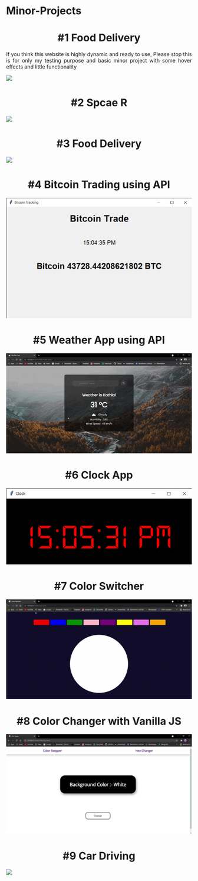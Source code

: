 # Minor-Projects

<h1 align = "center">#1 Food Delivery</h1>
<p align = "justify">If you think this website is highly dynamic and ready to use, Please stop this is for only my testing purpose and basic minor project with some hover effects and little functionality </p>

<img src="https://github.com/dsrathore1/Minor-Projects/blob/master/Food%20Delivery/Assets/GIFs/website%20view.gif">


<h1 align = "center">#2 Spcae R</h1>


<img src="https://github.com/dsrathore1/Minor-Projects/blob/master/SpaceR/Assets/Gifs/SpaceR.gif">


<h1 align = "center">#3 Food Delivery</h1>


<img src="https://github.com/dsrathore1/Minor-Projects/blob/master/Food%20Delivery/Assets/GIFs/website%20view.gif">


<h1 align = "center">#4 Bitcoin Trading using API</h1>


<div algin = "center">
<img src="https://github.com/dsrathore1/Minor-Projects/blob/master/Images/Bitcoin%20Tracking.png">
</div>

<h1 align = "center">#5 Weather App using API</h1>

<img lign = "center" src="https://github.com/dsrathore1/Minor-Projects/blob/master/Weather%20App/Assets/Gifs/Weather%20App%20-%20GIF.gif">


<div algin = "center">
<h1 align = "center">#6 Clock App</h1>

<img src="https://github.com/dsrathore1/Minor-Projects/blob/master/Images/Clock%20App.png"></div>

<div algin = "center">
<h1 align = "center">#7 Color Switcher</h1>

<img src="https://github.com/dsrathore1/Minor-Projects/blob/master/Color%20Switcher/Color-Switcher%20GIF.gif"></div>

<div algin = "center">
<h1 align = "center">#8 Color Changer with Vanilla JS</h1>

<img src="https://github.com/dsrathore1/Minor-Projects/blob/master/Color%20Changer/Assets/Changer.gif"></div>

<div algin = "center">
<h1 align = "center">#9 Car Driving</h1>

<img src="https://github.com/dsrathore1/Minor-Projects/blob/master/Drive%20Car/assets/Car-Driving.gif"></div>
